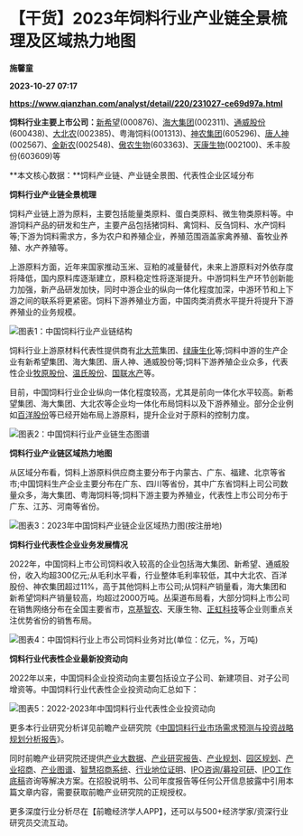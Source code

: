 # 【干货】2023年饲料行业产业链全景梳理及区域热力地图
**施馨童**

**2023-10-27 07:17**

**https://www.qianzhan.com/analyst/detail/220/231027-ce69d97a.html**

**饲料行业主要上市公司：**[新希望](https://stock.qianzhan.com/hs/zhengquan_000876.SZ.html)(000876)、[海大集团](https://stock.qianzhan.com/hs/zhengquan_002311.SZ.html)(002311)、[通威股份](https://stock.qianzhan.com/hs/zhengquan_600438.SH.html)(600438)、[大北农](https://stock.qianzhan.com/hs/zhengquan_002385.SZ.html)(002385)、粤海饲料(001313)、[神农集团](https://stock.qianzhan.com/hs/zhengquan_605296.SH.html)(605296)、[唐人神](https://stock.qianzhan.com/hs/zhengquan_002567.SZ.html)(002567)、[金新农](https://stock.qianzhan.com/hs/zhengquan_002548.SZ.html)(002548)、[傲农生物](https://stock.qianzhan.com/hs/zhengquan_603363.SH.html)(603363)、[天康生物](https://stock.qianzhan.com/hs/zhengquan_002100.SZ.html)(002100)、禾丰股份(603609)等

**本文核心数据：**饲料产业链、产业链全景图、代表性企业区域分布

**饲料行业产业链全景梳理**

饲料产业链上游为原料，主要包括能量类原料、蛋白类原料、微生物类原料等。中游饲料产品的研发和生产，主要产品包括猪饲料、禽饲料、反刍饲料、水产饲料等;下游为饲料需求方，多为农户和养殖企业，养殖范围涵盖家禽养殖、畜牧业养殖、水产养殖等。

上游原料方面，近年来国家推动玉米、豆粕的减量替代，未来上游原料对外依存度将降低，国内原料库逐渐建立，原料稳定性将逐渐提升。中游饲料生产环节创新能力加强，新产品研发加快，同时中游企业的纵向一体化程度加深，中游环节和上下游之间的联系将更紧密。饲料下游养殖业方面，中国肉类消费水平提升将提升下游养殖业的业务规模。

![图表1：中国饲料行业产业链结构](https://img3.qianzhan.com/news/202310/27/20231027-362815a6484768a4.png)

饲料行业上游原材料代表性提供商有[北大荒](https://stock.qianzhan.com/hs/zhengquan_600598.SH.html)集团、[绿康生化](https://stock.qianzhan.com/hs/zhengquan_002868.SZ.html)等;饲料中游的生产企业有新希望集团、海大集团、唐人神、通威股份等;饲料下游养殖企业众多，代表性企业[牧原股份](https://stock.qianzhan.com/hs/zhengquan_002714.SZ.html)、[温氏股份](https://stock.qianzhan.com/hs/zhengquan_300498.SZ.html)、[国联水产](https://stock.qianzhan.com/hs/zhengquan_300094.SZ.html)等。

目前，中国饲料行业企业纵向一体化程度较高，尤其是前向一体化水平较高。新希望集团、海大集团、大北农等企业均一体化布局饲料以及下游养殖业。部分企业例如[百洋股份](https://stock.qianzhan.com/hs/zhengquan_002696.SZ.html)等已经开始布局上游原料，提升企业对于原料的控制力度。

![图表2：中国饲料行业产业链生态图谱](https://img3.qianzhan.com/news/202310/27/20231027-5a43127b209bf8b9.png)

**饲料行业产业链区域热力地图**

从区域分布看，饲料上游原料供应商主要分布于内蒙古、广东、福建、北京等省市;中国饲料生产企业主要分布在广东、四川等省份，其中广东省饲料上司公司数量众多，海大集团、粤海饲料等;饲料下游主要为养殖业，代表性上市公司分布于广东、江苏、河南等省份。

![图表3：2023年中国饲料产业链企业区域热力图(按注册地)](https://img3.qianzhan.com/news/202310/27/20231027-b60bc5c66689377b.png)

**饲料行业代表性企业业务发展情况**

2022年，中国饲料上市公司饲料收入较高的企业包括海大集团、新希望、通威股份，收入均超300亿元;从毛利水平看，行业整体毛利率较低，其中大北农、百洋股份、神农集团超过11%，高于其他饲料上市公司;从饲料产销量看，海大集团和新希望饲料产销量较高，均超过2000万吨。丛渠道布局看，大部分饲料上市公司在销售网络分布在全国主要省市，[京基智农](https://stock.qianzhan.com/hs/zhengquan_000048.SZ.html)、天康生物、[正虹科技](https://stock.qianzhan.com/hs/zhengquan_000702.SZ.html)等企业则重点关注优势省份的销售布局。

![图表4：中国饲料行业上市公司饲料业务对比(单位：亿元，%，万吨)](https://img3.qianzhan.com/news/202310/27/20231027-5b2bebc7276a0f0d.png)

**饲料行业代表性企业最新投资动向**

2022年以来，中国饲料企业投资动向主要包括设立子公司、新建项目、对子公司增资等。中国饲料行业代表性企业投资动向汇总如下：

![图表5：2022-2023年中国饲料行业代表性企业投资动向](https://img3.qianzhan.com/news/202310/27/20231027-5b918ee3c8e2900e.png)

更多本行业研究分析详见前瞻产业研究院《[中国饲料行业市场需求预测与投资战略规划分析报告](https://bg.qianzhan.com/report/detail/1c5b39d74d7e4822.html)》。

同时前瞻产业研究院还提供[产业大数据](https://d.qianzhan.com/)、[产业研究报告](https://bg.qianzhan.com/report/hotlist/)、[产业规划](https://f.qianzhan.com/chanyeguihua2/)、[园区规划](https://f.qianzhan.com/yuanqu/)、[产业招商](https://f.qianzhan.com/chanyezhaoshang/)、[产业图谱](https://bg.qianzhan.com/report/lianglian/)、[智慧招商系统](https://z.qianzhan.com/)、[行业地位证明](https://bg.qianzhan.com/report/qyppcs)、[IPO咨询/募投可研](https://ipo.qianzhan.com/mutou/)、[IPO工作底稿](https://ipo.qianzhan.com/digao/)咨询等解决方案。在招股说明书、公司年度报告等任何公开信息披露中引用本篇文章内容，需要获取前瞻产业研究院的正规授权。

更多深度行业分析尽在【前瞻经济学人APP】，还可以与500+经济学家/资深行业研究员交流互动。